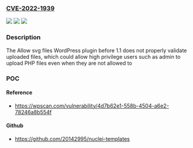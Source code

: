 ### [CVE-2022-1939](https://cve.mitre.org/cgi-bin/cvename.cgi?name=CVE-2022-1939)
![](https://img.shields.io/static/v1?label=Product&message=Allow%20svg%20files&color=blue)
![](https://img.shields.io/static/v1?label=Version&message=1.1%3C%201.1%20&color=brighgreen)
![](https://img.shields.io/static/v1?label=Vulnerability&message=CWE-434%20Unrestricted%20Upload%20of%20File%20with%20Dangerous%20Type&color=brighgreen)

### Description

The Allow svg files WordPress plugin before 1.1 does not properly validate uploaded files, which could allow high privilege users such as admin to upload PHP files even when they are not allowed to

### POC

#### Reference
- https://wpscan.com/vulnerability/4d7b62e1-558b-4504-a6e2-78246a8b554f

#### Github
- https://github.com/20142995/nuclei-templates

